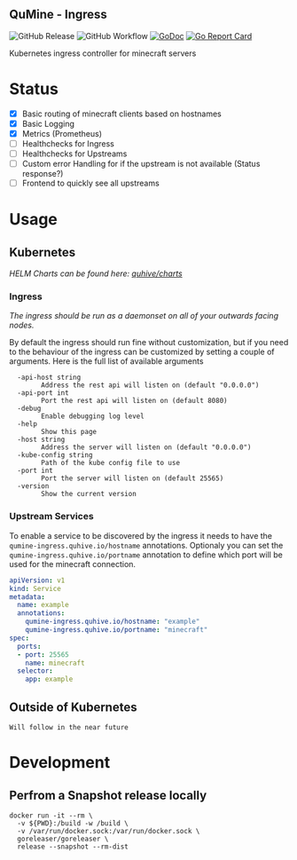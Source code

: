 QuMine - Ingress
---
![GitHub Release](https://img.shields.io/github/v/release/quhive/qumine-ingress)
![GitHub Workflow](https://img.shields.io/github/workflow/status/quhive/qumine-ingress/release)
[![GoDoc](https://godoc.org/github.com/quhive/QuMine-Ingress?status.svg)](https://godoc.org/github.com/quhive/qumine-Ingress)
[![Go Report Card](https://goreportcard.com/badge/github.com/quhive/QuMine-Ingress)](https://goreportcard.com/report/github.com/quhive/qumine-Ingress)

Kubernetes ingress controller for minecraft servers

# Status

- [x] Basic routing of minecraft clients based on hostnames
- [x] Basic Logging
- [x] Metrics (Prometheus)
- [ ] Healthchecks for Ingress
- [ ] Healthchecks for Upstreams
- [ ] Custom error Handling for if the upstream is not available (Status response?)
- [ ] Frontend to quickly see all upstreams

# Usage


## Kubernetes

*HELM Charts can be found here: [quhive/charts](https://github.com/quhive/charts)*

### Ingress

*The ingress should be run as a daemonset on all of your outwards facing nodes.*

By default the ingress should run fine without customization, but if you need to the behaviour of the ingress can be customized by setting a couple of arguments. Here is the full list of available arguments

```
  -api-host string
        Address the rest api will listen on (default "0.0.0.0")
  -api-port int
        Port the rest api will listen on (default 8080)
  -debug
        Enable debugging log level
  -help
        Show this page
  -host string
        Address the server will listen on (default "0.0.0.0")
  -kube-config string
        Path of the kube config file to use
  -port int
        Port the server will listen on (default 25565)
  -version
        Show the current version
```

### Upstream Services

To enable a service to be discovered by the ingress it needs to have the ```qumine-ingress.quhive.io/hostname``` annotations.
Optionaly you can set the ```qumine-ingress.quhive.io/portname``` annotation to define which port will be used for the minecraft connection.

```yaml
apiVersion: v1
kind: Service
metadata:
  name: example
  annotations:
    qumine-ingress.quhive.io/hostname: "example"
    qumine-ingress.quhive.io/portname: "minecraft"
spec:
  ports:
  - port: 25565
    name: minecraft
  selector:
    app: example
```

## Outside of Kubernetes

```
Will follow in the near future
```

# Development

## Perfrom a Snapshot release locally

```
docker run -it --rm \
  -v ${PWD}:/build -w /build \
  -v /var/run/docker.sock:/var/run/docker.sock \
  goreleaser/goreleaser \
  release --snapshot --rm-dist
```
